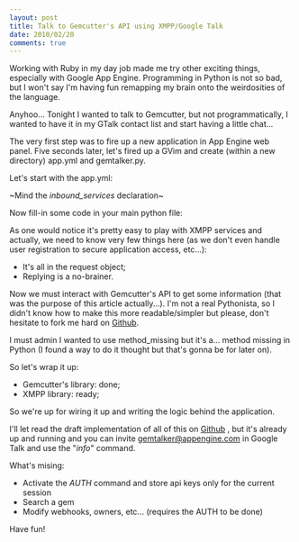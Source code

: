 ```yaml
---
layout: post
title: Talk to Gemcutter's API using XMPP/Google Talk
date: 2010/02/20
comments: true
---
```


Working with Ruby in my day job made me try other exciting things, especially with Google App Engine. Programming in Python is not so bad, but I won't say I'm having fun remapping my brain onto the weirdosities of the language.

Anyhoo... Tonight I wanted to talk to Gemcutter, but not programmatically, I wanted to have it in my GTalk contact list and start having a little chat...


The very first step was to fire up a new application in App Engine web panel. Five seconds later, let's fired up a GVim and create (within a new directory) app.yml and gemtalker.py.

Let's start with the app.yml:
<script src="http://gist.github.com/309578.js?file=app.yml+to+enable+XMPP+in+AppEngine"></script>

~Mind the *inbound_services* declaration~

Now fill-in some code in your main python file:

<script src="http://gist.github.com/309577.js?file=Talk+to+your+App+Engine+application"></script>

As one would notice it's pretty easy to play with XMPP services and actually, we need to know very few things here (as we don't even handle user registration to secure application access, etc...):
* It's all in the request object;
* Replying is a no-brainer.

Now we must interact with Gemcutter's API to get some information (that was the purpose of this article actually...). I'm not a real Pythonista, so I didn't know how to make this more readable/simpler but please, don't hesitate to fork me hard on [Github](http://github.com/franckverrot/gemtalker).

<script src="http://gist.github.com/309585.js"></script>

I must admin I wanted to use method_missing but it's a... method missing in Python (I found a way to do it thought but that's gonna be for later on).

So let's wrap it up:

* Gemcutter's library: done;
* XMPP library: ready; 

So we're up for wiring it up and writing the logic behind the application.

I'll let read the draft implementation of all of this on [Github](http://github.com/franckverrot/gemtalker/) , but it's already up and running and you can invite gemtalker@appengine.com in Google Talk and use the "*info*" command.

What's mising:
* Activate the *AUTH* command and store api keys only for the current session
* Search a gem
* Modify webhooks, owners, etc... (requires the AUTH to be done)

Have fun!
